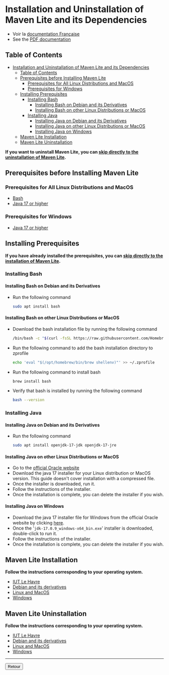 # Installation and Uninstallation of Maven Lite and its Dependencies

- Voir la [documentation Française](./Installation.fr.md)
- See the [PDF documentation](./pdf/Installation.en.pdf)

## Table of Contents

- [Installation and Uninstallation of Maven Lite and its Dependencies](#installation-and-uninstallation-of-maven-lite-and-its-dependencies)
  - [Table of Contents](#table-of-contents)
  - [Prerequisites before Installing Maven Lite](#prerequisites-before-installing-maven-lite)
    - [Prerequisites for All Linux Distributions and MacOS](#prerequisites-for-all-linux-distributions-and-macos)
    - [Prerequisites for Windows](#prerequisites-for-windows)
  - [Installing Prerequisites](#installing-prerequisites)
    - [Installing Bash](#installing-bash)
      - [Installing Bash on Debian and its Derivatives](#installing-bash-on-debian-and-its-derivatives)
      - [Installing Bash on other Linux Distributions or MacOS](#installing-bash-on-other-linux-distributions-or-macos)
    - [Installing Java](#installing-java)
      - [Installing Java on Debian and its Derivatives](#installing-java-on-debian-and-its-derivatives)
      - [Installing Java on other Linux Distributions or MacOS](#installing-java-on-other-linux-distributions-or-macos)
      - [Installing Java on Windows](#installing-java-on-windows)
  - [Maven Lite Installation](#maven-lite-installation)
  - [Maven Lite Uninstallation](#maven-lite-uninstallation)

**If you want to uninstall Maven Lite, you can [skip directly to the uninstallation of Maven Lite](#maven-lite-uninstallation).**

## Prerequisites before Installing Maven Lite

### Prerequisites for All Linux Distributions and MacOS

- [Bash](#installing-bash)
- [Java 17 or higher](#installing-java)

### Prerequisites for Windows

- [Java 17 or higher](#installing-java-on-windows)

## Installing Prerequisites

**If you have already installed the prerequisites, you can [skip directly to the installation of Maven Lite](#maven-lite-installation).**

### Installing Bash

#### Installing Bash on Debian and its Derivatives

- Run the following command

  ```sh
  sudo apt install bash
  ```

#### Installing Bash on other Linux Distributions or MacOS

- Download the bash installation file by running the following command

  ```sh
  /bin/bash -c "$(curl -fsSL https://raw.githubusercontent.com/Homebrew/install/HEAD/install.sh)"
  ```

- Run the following command to add the bash installation directory to zprofile

  ```sh
  echo 'eval "$(/opt/homebrew/bin/brew shellenv)"' >> ~/.zprofile
  ```

- Run the following command to install bash

  ```sh
  brew install bash
  ```

- Verify that bash is installed by running the following command

  ```sh
  bash --version
  ```

### Installing Java

#### Installing Java on Debian and its Derivatives

- Run the following command

  ```sh
  sudo apt install openjdk-17-jdk openjdk-17-jre
  ```

#### Installing Java on other Linux Distributions or MacOS

- Go to the [official Oracle website](https://www.oracle.com/java/technologies/javase/jdk17-archive-downloads.html)
- Download the java 17 installer for your Linux distribution or MacOS version. This guide doesn't cover installation with a compressed file.
- Once the installer is downloaded, run it.
- Follow the instructions of the installer.
- Once the installation is complete, you can delete the installer if you wish.

#### Installing Java on Windows

- Download the java 17 installer file for Windows from the official Oracle website by clicking [here](https://download.oracle.com/java/17/archive/jdk-17.0.9_windows-x64_bin.exe).
- Once the '`jdk-17.0.9_windows-x64_bin.exe`' installer is downloaded, double-click to run it.
- Follow the instructions of the installer.
- Once the installation is complete, you can delete the installer if you wish.

## Maven Lite Installation

**Follow the instructions corresponding to your operating system.**

- [IUT Le Havre](./installation/iut_le_havre/Installation.en.md)
- [Debian and its derivatives](./installation/debian/Installation.en.md)
- [Linux and MacOS](./installation/linux/Installation.en.md)
- [Windows](./installation/windows/Installation.en.md)

## Maven Lite Uninstallation

**Follow the instructions corresponding to your operating system.**

- [IUT Le Havre](./desinstallation/iut_le_havre/Desinstallation.en.md)
- [Debian and its derivatives](./desinstallation/debian/Desinstallation.en.md)
- [Linux and MacOS](./desinstallation/linux/Desinstallation.en.md)
- [Windows](./desinstallation/windows/Desinstallation.en.md)

****

<a href="https://florobart.github.io/Maven_lite/Documentations/README.en.html"><button type="button">Retour</button></a>
